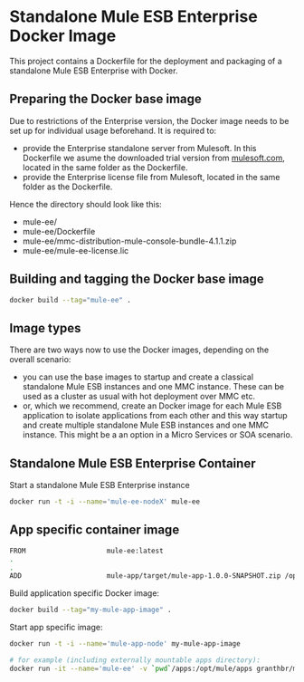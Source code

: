 Standalone Mule ESB Enterprise Docker Image
===============

This project contains a Dockerfile for the deployment and packaging of a standalone Mule ESB Enterprise with Docker.

Preparing the Docker base image
---------------

Due to restrictions of the Enterprise version, the Docker image needs to be set up for individual usage beforehand. It is required to:
- provide the Enterprise standalone server from Mulesoft. In this Dockerfile we asume the downloaded trial version from [mulesoft.com](http://www.mulesoft.com/mule-esb-enterprise-30-day-trial), located in the same folder as the Dockerfile.
- provide the Enterprise license file from Mulesoft, located in the same folder as the Dockerfile.

Hence the directory should look like this:
* mule-ee/
* mule-ee/Dockerfile
* mule-ee/mmc-distribution-mule-console-bundle-4.1.1.zip
* mule-ee/mule-ee-license.lic

Building and tagging the Docker base image
---------------

```bash
docker build --tag="mule-ee" .
```

Image types
---------------

There are two ways now to use the Docker images, depending on the overall scenario:
- you can use the base images to startup and create a classical   standalone Mule ESB instances and one MMC instance. These can be used as a cluster as usual with hot deployment over MMC etc.
- or, which we recommend, create an Docker image for each Mule ESB application to isolate applications from each other and this way startup and create multiple standalone Mule ESB instances and one MMC instance. This might be a an option in a Micro Services or SOA scenario.

Standalone Mule ESB Enterprise Container
---------------

Start a standalone Mule ESB Enterprise instance

```bash
docker run -t -i --name='mule-ee-nodeX' mule-ee
```

App specific container image
---------------

```bash
FROM                    mule-ee:latest
.
.
ADD                     mule-app/target/mule-app-1.0.0-SNAPSHOT.zip /opt/mule-standalone-4.1.1/apps/
```

Build application specific Docker image:

```bash
docker build --tag="my-mule-app-image" .
```

Start app specific image:

```bash
docker run -t -i --name='mule-app-node' my-mule-app-image

# for example (including externally mountable apps directory):
docker run -it --name='mule-ee' -v `pwd`/apps:/opt/mule/apps granthbr/mule-ee
```